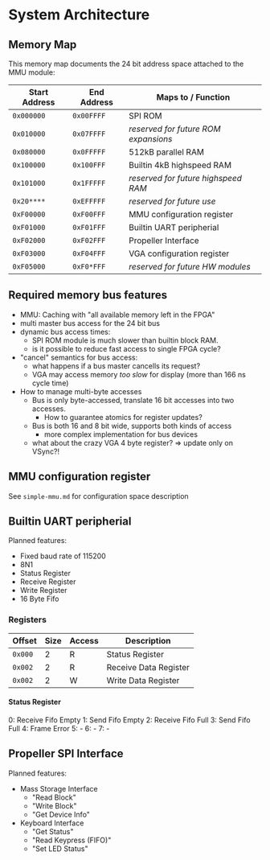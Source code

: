 # System Architecture

## Memory Map

This memory map documents the 24 bit address space attached to the MMU module:

| Start Address | End Address | Maps to / Function                            |
|---------------|-------------|-----------------------------------------------|
|    `0x000000` |  `0x00FFFF` | SPI ROM                                       |
|    `0x010000` |  `0x07FFFF` | *reserved for future ROM expansions*          |
|    `0x080000` |  `0x0FFFFF` | 512kB parallel RAM                            |
|    `0x100000` |  `0x100FFF` | Builtin 4kB highspeed RAM                     |
|    `0x101000` |  `0x1FFFFF` | *reserved for future highspeed RAM*           |
|    `0x20****` |  `0xEFFFFF` | *reserved for future use*                     |
|    `0xF00000` |  `0xF00FFF` | MMU configuration register                    |
|    `0xF01000` |  `0xF01FFF` | Builtin UART peripherial                      |
|    `0xF02000` |  `0xF02FFF` | Propeller Interface                           |
|    `0xF03000` |  `0xF04FFF` | VGA configuration register                    |
|    `0xF05000` |  `0xF0*FFF` | *reserved for future HW modules*              |

## Required memory bus features
- MMU: Caching with "all available memory left in the FPGA"
- multi master bus access for the 24 bit bus
- dynamic bus access times:
	- SPI ROM module is much slower than builtin block RAM.
	- is it possible to reduce fast access to single FPGA cycle?
- "cancel" semantics for bus access:
	- what happens if a bus master cancells its request?
	- VGA may access memory *too slow* for display (more than 166 ns cycle time)
- How to manage multi-byte accesses
	- Bus is only byte-accessed, translate 16 bit accesses into two accesses.
		- How to guarantee atomics for register updates?
	- Bus is both 16 and 8 bit wide, supports both kinds of access
		- more complex implementation for bus devices
	- what about the crazy VGA 4 byte register?
		=> update only on VSync?!

## MMU configuration register
See `simple-mmu.md` for configuration space description

## Builtin UART peripherial

Planned features:
- Fixed baud rate of 115200
- 8N1
- Status Register
- Receive Register
- Write Register
- 16 Byte Fifo

### Registers

| Offset  | Size | Access | Description           |
|---------|------|--------|-----------------------|
| `0x000` |    2 | R      | Status Register       |
| `0x002` |    2 | R      | Receive Data Register |
| `0x002` |    2 | W      | Write Data Register   |

#### Status Register

0: Receive Fifo Empty
1: Send Fifo Empty
2: Receive Fifo Full
3: Send Fifo Full
4: Frame Error
5: -
6: -
7: -

## Propeller SPI Interface

Planned features:
- Mass Storage Interface
	- "Read Block"
	- "Write Block"
	- "Get Device Info"
- Keyboard Interface
	- "Get Status"
	- "Read Keypress (FIFO)"
	- "Set LED Status"

